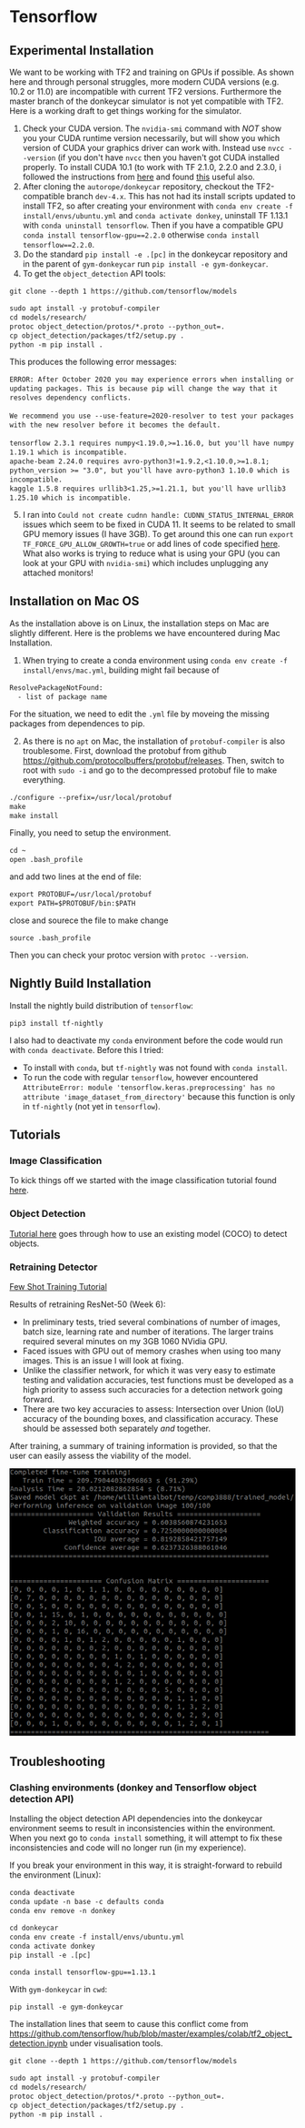 # Tensorflow #

## Experimental Installation ##

We want to be working with TF2 and training on GPUs if possible. As shown here and through personal struggles, more modern CUDA versions (e.g. 10.2 or 11.0) are incompatible with current TF2 versions. Furthermore the master branch of the donkeycar simulator is not yet compatible with TF2. Here is a working draft to get things working for the simulator.

1. Check your CUDA version. The `nvidia-smi` command with *NOT* show you your CUDA runtime version necessarily, but will show you which version of CUDA your graphics driver can work with. Instead use `nvcc --version` (if you don't have `nvcc` then you haven't got CUDA installed properly. To install CUDA 10.1 (to work with TF 2.1.0, 2.2.0 and 2.3.0, i followed the instructions from [here](https://medium.com/@exesse/cuda-10-1-installation-on-ubuntu-18-04-lts-d04f89287130) and found [this](https://medium.com/@praveenkrishna/downgrade-cuda-for-tensorflow-gpu-17831db59099) useful also.
2. After cloning the `autorope/donkeycar` repository, checkout the TF2-compatible branch `dev-4.x`. This has not had its install scripts updated to install TF2, so after creating your environment with `conda env create -f install/envs/ubuntu.yml` and `conda activate donkey`, uninstall TF 1.13.1 with `conda uninstall tensorflow`. Then if you have a compatible GPU `conda install tensorflow-gpu==2.2.0` otherwise `conda install tensorflow==2.2.0`.
3. Do the standard `pip install -e .[pc]` in the donkeycar repository and in the parent of `gym-donkeycar` run `pip install -e gym-donkeycar`.
4. To get the `object_detection` API tools:
```
git clone --depth 1 https://github.com/tensorflow/models
```
```
sudo apt install -y protobuf-compiler
cd models/research/
protoc object_detection/protos/*.proto --python_out=.
cp object_detection/packages/tf2/setup.py .
python -m pip install .
```
This produces the following error messages:
```
ERROR: After October 2020 you may experience errors when installing or updating packages. This is because pip will change the way that it resolves dependency conflicts.

We recommend you use --use-feature=2020-resolver to test your packages with the new resolver before it becomes the default.

tensorflow 2.3.1 requires numpy<1.19.0,>=1.16.0, but you'll have numpy 1.19.1 which is incompatible.
apache-beam 2.24.0 requires avro-python3!=1.9.2,<1.10.0,>=1.8.1; python_version >= "3.0", but you'll have avro-python3 1.10.0 which is incompatible.
kaggle 1.5.8 requires urllib3<1.25,>=1.21.1, but you'll have urllib3 1.25.10 which is incompatible.
```
5. I ran into `Could not create cudnn handle: CUDNN_STATUS_INTERNAL_ERROR` issues which seem to be fixed in CUDA 11. It seems to be related to small GPU memory issues (I have 3GB). To get around this one can run `export TF_FORCE_GPU_ALLOW_GROWTH=true` or add lines of code specified [here](https://github.com/tensorflow/tensorflow/issues/24496). What also works is trying to reduce what is using your GPU (you can look at your GPU with `nvidia-smi`) which includes unplugging any attached monitors!

## Installation on Mac OS ##
As the installation above is on Linux, the installation steps on Mac are slightly different. Here is the problems we have encountered during Mac Installation.

1. When trying to create a conda environment using `conda env create -f install/envs/mac.yml`, building might fail because of
```
ResolvePackageNotFound:
  - list of package name
```
For the situation, we need to edit the `.yml` file by moveing the missing packages from dependences to pip.

2. As there is no `apt` on Mac, the installation of `protobuf-compiler` is also troublesome.
First, download the protobuf from github https://github.com/protocolbuffers/protobuf/releases.
Then, switch to root with `sudo -i` and go to the decompressed protobuf file to make everything.
```
./configure --prefix=/usr/local/protobuf
make
make install
```
Finally, you need to setup the environment.
```
cd ~
open .bash_profile
```
and add two lines at the end of file:
```
export PROTOBUF=/usr/local/protobuf
export PATH=$PROTOBUF/bin:$PATH
```
close and sourece the file to make change
```
source .bash_profile
```
Then you can check your protoc version with `protoc --version`.

## Nightly Build Installation ##

Install the nightly build distribution of `tensorflow`:
```
pip3 install tf-nightly
```

I also had to deactivate my `conda` environment before the code would run with `conda deactivate`. Before this I tried:

* To install with `conda`, but `tf-nightly` was not found with `conda install`.
* To run the code with regular `tensorflow`, however encountered `AttributeError: module 'tensorflow.keras.preprocessing' has no attribute 'image_dataset_from_directory'` because this function is only in `tf-nightly` (not yet in `tensorflow`).

## Tutorials ##
### Image Classification ###
To kick things off we started with the image classification tutorial found [here](https://www.tensorflow.org/tutorials/images/classification).

### Object Detection ###

[Tutorial here](https://github.com/tensorflow/hub/blob/master/examples/colab/tf2_object_detection.ipynb) goes through how to use an existing model (COCO) to detect objects.

### Retraining Detector ###
[Few Shot Training Tutorial](https://github.com/tensorflow/models/blob/master/research/object_detection/colab_tutorials/eager_few_shot_od_training_tf2_colab.ipynb)

Results of retraining ResNet-50 (Week 6):

* In preliminary tests, tried several combinations of number of images, batch size, learning rate and number of iterations. The larger trains required several minutes on my 3GB 1060 NVidia GPU.
* Faced issues with GPU out of memory crashes when using too many images. This is an issue I will look at fixing.
* Unlike the classifier network, for which it was very easy to estimate testing and validation accuracies, test functions must be developed as a high priority to assess such accuracies for a detection network going forward.
* There are two key accuracies to assess: Intersection over Union (IoU) accuracy of the bounding boxes, and classification accuracy. These should be assessed both separately _and_ together.

After training, a summary of training information is provided, so that the user can easily assess the viability of the model.

![Example Training Terminal Output](images/will_training_terminal_output.png)

## Troubleshooting ##
### Clashing environments (donkey and Tensorflow object detection API) ###

Installing the object detection API dependencies into the donkeycar environment seems to result in inconsistencies within the environment. When you next go to `conda install` something, it will attempt to fix these inconsistencies and code will no longer run (in my experience).

If you break your environment in this way, it is straight-forward to rebuild the environment (Linux):
```
conda deactivate
conda update -n base -c defaults conda
conda env remove -n donkey
```
```
cd donkeycar
conda env create -f install/envs/ubuntu.yml
conda activate donkey
pip install -e .[pc]
```
```
conda install tensorflow-gpu==1.13.1
```
With `gym-donkeycar` in `cwd`:
```
pip install -e gym-donkeycar
```

The installation lines that seem to cause this conflict come from https://github.com/tensorflow/hub/blob/master/examples/colab/tf2_object_detection.ipynb under visualisation tools.
```
git clone --depth 1 https://github.com/tensorflow/models
```
```
sudo apt install -y protobuf-compiler
cd models/research/
protoc object_detection/protos/*.proto --python_out=.
cp object_detection/packages/tf2/setup.py .
python -m pip install .
```
